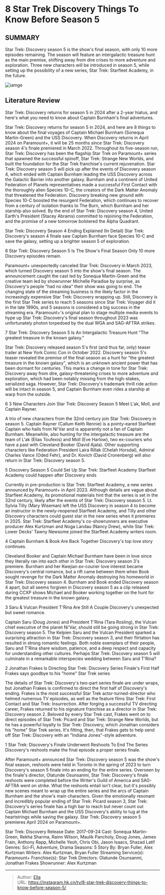 # 8 Star Trek Discovery Things To Know Before Season 5


## SUMMARY 


 Star Trek: Discovery season 5 is the show&#39;s final season, with only 10 more episodes remaining. 
 The season will feature an intergalactic treasure hunt as the main premise, shifting away from dire crises to more adventure and exploration. 
 Three new characters will be introduced in season 5, while setting up the possibility of a new series, Star Trek: Starfleet Academy, in the future. 

![iamge](https://static1.srcdn.com/wordpress/wp-content/uploads/2023/12/10_st.jpg)

## Literature Review
Star Trek: Discovery returns for season 5 in 2024 after a 2-year hiatus, and here&#39;s what you need to know about Captain Burnham&#39;s final adventures.




Star Trek: Discovery returns for season 5 in 2024, and here are 8 things to know about the final voyages of Captain Michael Burnham (Sonequa Martin-Green) and the USS Discovery. When Discovery returns in April 2024 on Paramount&#43;, it will be 25 months since Star Trek: Discovery season 4&#39;s finale premiered in March 2022. Throughout its five-season run, Star Trek: Discovery has been the flagship Star Trek on Paramount&#43; series that spawned the successful spinoff, Star Trek: Strange New Worlds, and built the foundation for the Star Trek franchise&#39;s current rejuvenation.
Star Trek: Discovery season 5 will pick up after the events of Discovery season 4, which ended with Captain Burnham leading the USS Discovery across the Galactic Barrier into another galaxy. Burnham and a continent of United Federation of Planets representatives made a successful First Contact with the thoroughly alien Species 10-C, the creators of the Dark Matter Anomaly that threatened the Federation. Discovery breaking new ground with Species 10-C boosted the resurgent Federation, which continues to recover from a century of isolation thanks to The Burn, which Burnham and her starship also solved. By the end of Star Trek: Discovery season 4, United Earth&#39;s President (Stacey Abrams) committed to rejoining the Federation, and the promise of a new tomorrow bolstered the Alpha Quadrant.
            

 Star Trek: Discovery Season 4 Ending Explained (In Detail) 
Star Trek: Discovery&#39;s season 4 finale saw Captain Burnham face Species 10-C and save the galaxy, setting up a brighter season 5 of exploration.





 8  Star Trek: Discovery Season 5 Is The Show&#39;s Final Season 
Only 10 more Discovery episodes remain.
        

Paramount&#43; unexpectedly canceled Star Trek: Discovery in March 2023, which turned Discovery season 5 into the show&#39;s final season. The announcement caught the cast led by Sonequa Martin-Green and the creative team led by showrunner Michelle Paradise by surprise, as Discovery&#39;s people &#34;had no idea&#34; their show was going to end. The changing state of the streaming business is the likely factor in the increasingly expensive Star Trek: Discovery wrapping up. Still, Discovery is the first Star Trek series to reach 5 seasons since Star Trek: Voyager did it in the late 1990s, and 5 seasons is considered a big success in the streaming era.
Paramount&#43;&#39;s original plan to stage multiple media events to hype up Star Trek: Discovery&#39;s final season throughout 2023 was unfortunately photon torpedoed by the dual WGA and SAG-AFTRA strikes. 






 7  Star Trek: Discovery Season 5 Is An Intergalactic Treasure Hunt 
&#34;The greatest treasure in the known galaxy.&#34;



Star Trek: Discovery released season 5&#39;s first (and thus far, only) teaser trailer at New York Comic Con in October 2022. Discovery season 5&#39;s teaser revealed the premise of the final season as a hunt for &#34;the greatest treasure in the known galaxy&#34;, which is an unknown ancient power that has been dormant for centuries. This marks a change in tone for Star Trek: Discovery away from dire, galaxy-threatening crises to more adventure and exploration, which had been notably missing from the high-stakes, serialized saga. However, Star Trek: Discovery&#39;s trademark thrill ride action will be intact in season 5, and Captain Burnham even rides a starship at warp from the outside.





 6  3 New Characters Join Star Trek: Discovery Season 5 
Meet L&#39;ak, Moll, and Captain Rayner.



A trio of new characters from the 32nd century join Star Trek: Discovery in season 5. Captain Rayner (Callum Keith Rennie) is a pointy-eared Starfleet Captain who hails from Ni&#39;Var and is apparently not a fan of Captain Burnham. Meanwhile, also hunting for the intergalactic treasure are the team of L&#39;ak (Elias Toufexis) and Moll (Eve Harlow), two ex-couriers who have a past with Cleveland Booker (David Ajala). Other supporting characters like Federation President Laira Rillak (Chelah Horsdal), Admiral Charles Vance (Oded Fehr), and Dr. Kovich (David Cronenberg) will also return in Star Trek: Discovery season 5.





 5  Discovery Season 5 Could Set Up Star Trek: Starfleet Academy 
Starfleet Academy could happen after Discovery ends
        

Currently in pre-production is Star Trek: Starfleet Academy, a new series announced by Paramount&#43; in April 2023. Although details are vague about Starfleet Academy, its promotional materials hint that the series is set in the 32nd century, likely after the events of Star Trek: Discovery season 5. Lt. Sylvia Tilly (Mary Wiseman) left the USS Discovery in season 4 to become an instructor in the newly-reopened Starfleet Academy, and Tilly and other Discovery characters could guest star in the new series when it premieres in 2025.
Star Trek: Starfleet Academy&#39;s co-showrunners are executive producer Alex Kurtzman and Noga Landau (Nancy Drew), while Star Trek: Lower Decks&#39; Tawny Newsome joined the Starfleet Academy writers room. 






 4  Captain Burnham &amp; Book Are Back Together 
Discovery&#39;s top love story continues.





Cleveland Booker and Captain Michael Burnham have been in love since they literally ran into each other in Star Trek: Discovery season 3&#39;s premiere. Burnham and her Kwejian ex-courier love interest became Discovery&#39;s central romance, but a rift came between them when Book sought revenge for the Dark Matter Anomaly destroying his homeworld in Star Trek: Discovery season 4. Burnham and Book ended Discovery season 4 apart, but all seems forgiven in Discovery season 5 as a clip released during CCXP shows Michael and Booker working together on the hunt for the greatest treasure in the known galaxy.





 3  Saru &amp; Vulcan President T&#39;Rina Are Still A Couple 
Discovery&#39;s unexpected but sweet romance.
        

Captain Saru (Doug Jones) and President T&#39;Rina (Tara Rosling), the Vulcan chief executive of the planet Ni&#39;Var, should still be going strong in Star Trek: Discovery season 5. The Kelpien Saru and the Vulcan President sparked a surprising attraction in Star Trek: Discovery season 3, and their flirtation has resulted in strong romantic feelings. Both noble exemplars of their people, Saru and T&#39;Rina share wisdom, patience, and a deep respect and capacity for understanding other cultures. Perhaps Star Trek: Discovery season 5 will culminate in a remarkable interspecies wedding between Saru and T&#39;Rina?





 2  Jonathan Frakes Is Directing Star Trek: Discovery Series Finale&#39;s First Half 
Frakes says goodbye to his &#34;home&#34; Star Trek series
        

The details of Star Trek: Discovery&#39;s two-part series finale are under wraps, but Jonathan Frakes is confirmed to direct the first half of Discovery&#39;s ending. Frakes is the most successful Star Trek actor-turned-director who helmed numerous TV episodes, as well as the feature films Star Trek: First Contact and Star Trek: Insurrection. After forging a successful TV directing career, Frakes returned to his signature franchise as a director in Star Trek: Discovery season 2. Beloved by every Star Trek cast, Frakes went on to direct episodes of Star Trek: Picard and Star Trek: Strange New Worlds, but he has a powerful loyalty to Star Trek: Discovery, which Jonathan considers his &#34;home&#34; Star Trek series. It&#39;s fitting, then, that Frakes gets to help send off Star Trek: Discovery with an &#34;Indiana Jones&#34;-style adventure.





 1  Star Trek: Discovery&#39;s Finale Underwent Reshoots To End The Series 
Discovery&#39;s reshoots make the final episode a proper series finale.
        

After Paramount&#43; announced Star Trek: Discovery season 5 was the show&#39;s final season, reshoots were held in Toronto in the spring of 2023 to turn Discovery&#39;s season 5 finale into an ending for the entire series. Overseen by the finale&#39;s director, Olatunde Osunsanmi, Star Trek: Discovery&#39;s finale reshoots were completed before the Writer&#39;s Guild of America and SAG-AFTRA went on strike. What the reshoots entail isn&#39;t clear, but it&#39;s possibly new scenes meant to wrap up the entire series and the arcs of Captain Burnham and the show&#39;s main characters. Given the emotionally resonant and incredibly popular ending of Star Trek: Picard season 3, Star Trek: Discovery&#39;s series finale has a high bar to reach but never count out Captain Michael Burnham and the USS Discovery&#39;s ability to tug at the heartstrings while saving the galaxy.
Star Trek: Discovery season 5 premieres April 2024 on Paramount&#43;. 


Star Trek: Discovery   Release Date:   2017-09-24    Cast:   Sonequa Martin-Green, Rekha Sharma, Rainn Wilson, Maulik Pancholy, Doug Jones, James Frain, Anthony Rapp, Michelle Yeoh, Chris Obi, Jason Isaacs, Shazad Latif    Genres:    Sci-Fi, Adventure, Drama    Seasons:   5    Story By:   Bryan Fuller, Alex Kurtzman    Writers:   Alex Kurtzman, Bryan Fuller    Streaming Service(s):   Paramount&#43;    Franchise(s):   Star Trek    Directors:   Olatunde Osunsanmi, Jonathan Frakes    Showrunner:   Alex Kurtzman      

---

> Author: [Ella](https://instagram.hk.cn/)  
> URL: https://instagram.hk.cn/tv/8-star-trek-discovery-things-to-know-before-season-5/  

